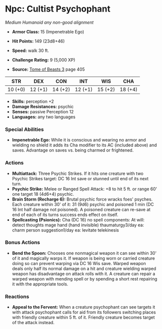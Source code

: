 # Npc: Cultist Psychophant

*Medium* *Humanoid* *any non-good alignment*

- **Armor Class:** 15 (Impenetrable Ego)
- **Hit Points:** 149 (23d8+46)
- **Speed:** walk 30 ft.

- **Challenge Rating:** 9 (5,000 XP)
- **Source:** [Tome of Beasts 3](https://koboldpress.com/kpstore/product/tome-of-beasts-3-for-5th-edition/) page 405

| STR | DEX | CON | INT | WIS | CHA |
| --- | --- | --- | --- | --- | --- |
| 10 (+0) | 12 (+1) | 14 (+2) | 12 (+1) | 15 (+2) | 18 (+4) |

- **Skills:** perception +2
- **Damage Resistances:** psychic
- **Senses:** passive Perception 12
- **Languages:** any two languages

### Special Abilities

- **Impenetrable Ego:** While it is conscious and wearing no armor and wielding no shield it adds its Cha modifier to its AC (included above) and saves. Advantage on saves vs. being charmed or frightened.

### Actions

- **Multiattack:** Three Psychic Strikes. If it hits one creature with two Psychic Strikes target: DC 16 Int save or stunned until end of its next turn.
- **Psychic Strike:** Melee or Ranged Spell Attack: +8 to hit 5 ft. or range 60' one target 18 (4d6+4) psychic. 
- **Brain Storm (Recharge 6):** Brutal psychic force wracks foes' psyches. Each creature within 30' of it: 31 (9d6) psychic and poisoned 1 min (DC 16 Int half damage not poisoned). A poisoned creature can re-save at end of each of its turns success ends effect on itself.
- **Spellcasting (Psionics):** Cha (DC 16) no spell components: At will: detect thoughts mage hand (hand invisible) thaumaturgy3/day ea: charm person suggestion1/day ea: levitate telekinesis

### Bonus Actions

- **Bend the Spoon:** Chooses one nonmagical weapon it can see within 30' of it and magically warps it. If weapon is being worn or carried creature doing so can prevent warping via DC 16 Wis save. Warped weapon deals only half its normal damage on a hit and creature wielding warped weapon has disadvantage on attack rolls with it. A creature can repair a warped weapon with mending spell or by spending a short rest repairing it with the appropriate tools.

### Reactions

- **Appeal to the Fervent:** When a creature psychophant can see targets it with attack psychophant calls for aid from its followers switching places with friendly creature within 5 ft. of it. Friendly creature becomes target of the attack instead.


